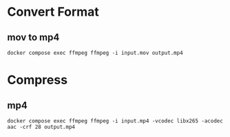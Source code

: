 # Convert Format

## mov to mp4

```
docker compose exec ffmpeg ffmpeg -i input.mov output.mp4
```

# Compress

## mp4

```
docker compose exec ffmpeg ffmpeg -i input.mp4 -vcodec libx265 -acodec aac -crf 28 output.mp4
```


